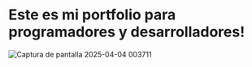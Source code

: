 # Este es mi portfolio para programadores y desarrolladores! 
![Captura de pantalla 2025-04-04 003711](https://github.com/user-attachments/assets/d81f882b-1075-4b02-8892-93043744b897)

